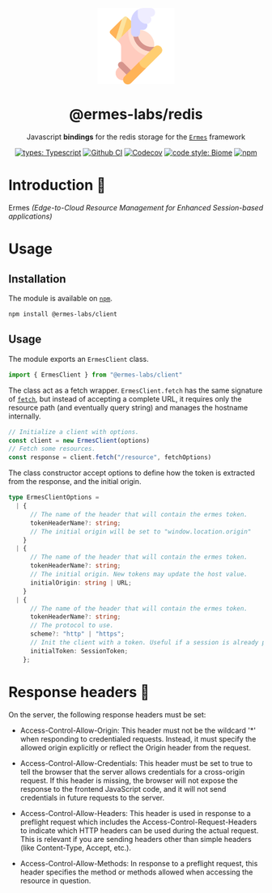 <div align="center">
  
<br>

<img src="https://raw.githubusercontent.com/ermes-labs/docs/main/docs/public/icon.png" width="30%">

<h1>@ermes-labs/redis</h1>

Javascript **bindings** for the redis storage for the [`Ermes`](https://ermes-labs.github.io/docs) framework

[![types: Typescript](https://img.shields.io/badge/types-Typescript-3178C6?style=flat-square&logo=typescript)](https://www.typescriptlang.org/)
[![Github CI](https://img.shields.io/github/actions/workflow/status/ermes-labs/client-js/ci.yml?style=flat-square&branch=main)](https://github.com/ermes-labs/client-js/actions/workflows/ci.yml)
[![Codecov](https://img.shields.io/codecov/c/github/ermes-labs/client-js?color=44cc11&logo=codecov&style=flat-square)](https://codecov.io/gh/ermes-labs/client-js)
[![code style: Biome](https://img.shields.io/badge/code_style-Biome-f7b911.svg?style=flat-square&logo=Biome)](https://biomejs.dev/)
[![npm](https://img.shields.io/npm/v/@ermes-labs/client.svg?style=flat-square)](https://www.npmjs.com/package/@ermes-labs/client)

</div>

# Introduction 📖

Ermes *(Edge-to-Cloud Resource Management for Enhanced Session-based applications)*

# Usage 

## Installation 

The module is available on [`npm`](https://www.npmjs.com/package/@ermes-labs/api).

```sh
npm install @ermes-labs/client
```

## Usage

The module exports an `ErmesClient` class.

```ts
import { ErmesClient } from "@ermes-labs/client"
```

The class act as a fetch wrapper. `ErmesClient.fetch` has the same signature of [`fetch`](https://developer.mozilla.org/en-US/docs/Web/API/fetch), but instead of accepting a complete URL, it requires only the resource path (and eventually query string) and manages the hostname internally.

```ts
// Initialize a client with options.
const client = new ErmesClient(options)
// Fetch some resources.
const response = client.fetch("/resource", fetchOptions)
```

The class constructor accept options to define how the token is extracted from the response, and the initial origin.

```ts
type ErmesClientOptions =
  | {
      // The name of the header that will contain the ermes token.
      tokenHeaderName?: string;
      // The initial origin will be set to "window.location.origin"
    }
  | {
      // The name of the header that will contain the ermes token.
      tokenHeaderName?: string;
      // The initial origin. New tokens may update the host value.
      initialOrigin: string | URL;
    }
  | {
      // The name of the header that will contain the ermes token.
      tokenHeaderName?: string;
      // The protocol to use.
      scheme?: "http" | "https";
      // Init the client with a token. Useful if a session is already present.
      initialToken: SessionToken;
    };
```

# Response headers 📖

On the server, the following response headers must be set:

- Access-Control-Allow-Origin: This header must not be the wildcard '\*' when responding to credentialed requests. Instead, it must specify the allowed origin explicitly or reflect the Origin header from the request.

- Access-Control-Allow-Credentials: This header must be set to true to tell the browser that the server allows credentials for a cross-origin request. If this header is missing, the browser will not expose the response to the frontend JavaScript code, and it will not send credentials in future requests to the server.

- Access-Control-Allow-Headers: This header is used in response to a preflight request which includes the Access-Control-Request-Headers to indicate which HTTP headers can be used during the actual request. This is relevant if you are sending headers other than simple headers (like Content-Type, Accept, etc.).

- Access-Control-Allow-Methods: In response to a preflight request, this header specifies the method or methods allowed when accessing the resource in question.
